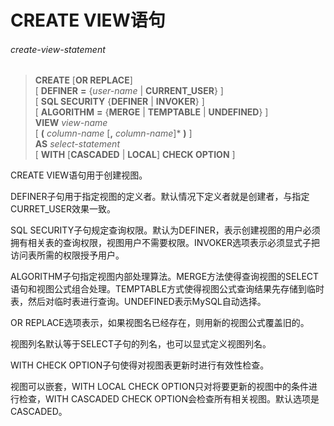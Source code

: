 # CREATE VIEW语句

###### create-view-statement
> **CREATE** [**OR REPLACE**]  
[ **DEFINER** **=** {*user-name* | **CURRENT_USER**} ]  
[ **SQL SECURITY** {**DEFINER** | **INVOKER**} ]  
[ **ALGORITHM** **=** {**MERGE** | **TEMPTABLE** | **UNDEFINED**} ]  
**VIEW** *view-name*  
[ **(** *column-name* [**,** *column-name*]\* **)** ]  
**AS** *select-statement*  
[ **WITH** [**CASCADED** | **LOCAL**] **CHECK OPTION** ]

CREATE VIEW语句用于创建视图。

DEFINER子句用于指定视图的定义者。默认情况下定义者就是创建者，与指定CURRET_USER效果一致。

SQL SECURITY子句规定查询权限。默认为DEFINER，表示创建视图的用户必须拥有相关表的查询权限，视图用户不需要权限。INVOKER选项表示必须显式子把访问表所需的权限授予用户。

ALGORITHM子句指定视图内部处理算法。MERGE方法使得查询视图的SELECT语句和视图公式组合处理。TEMPTABLE方式使得视图公式查询结果先存储到临时表，然后对临时表进行查询。UNDEFINED表示MySQL自动选择。

OR REPLACE选项表示，如果视图名已经存在，则用新的视图公式覆盖旧的。

视图列名默认等于SELECT子句的列名，也可以显式定义视图列名。

WITH CHECK OPTION子句使得对视图表更新时进行有效性检查。

视图可以嵌套，WITH LOCAL CHECK OPTION只对将要更新的视图中的条件进行检查，WITH CASCADED CHECK OPTION会检查所有相关视图。默认选项是CASCADED。